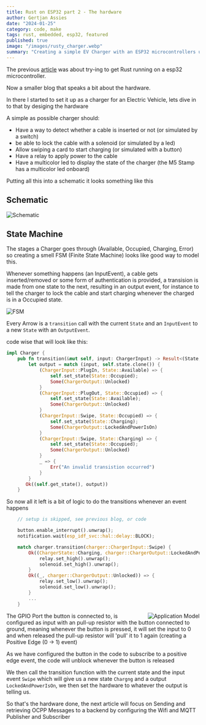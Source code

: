 ```yaml
---
title: Rust on ESP32 part 2 - The hardware
author: Gertjan Assies
date: "2024-01-25"
category: code, make
tags: rust, embedded, esp32, featured
published: true
image: "/images/rusty_charger.webp"
summary: "Creating a simple EV Charger with an ESP32 microcontrollers using the Rust programming language."
---
```


<script lang="ts">
    import { Lightbox } from 'svelte-lightbox';
</script>

The previous [article](/blog/240101_rust_on_esp32) was about try-ing to get Rust running on a esp32 microcontroller.

Now a smaller blog that speaks a bit about the hardware.

In there I started to set it up as a charger for an Electric Vehicle, lets dive in to that by desiging the hardware

A simple as possible charger should:

 * Have a way to detect whether a cable is inserted or not (or simulated by a switch)
 * be able to lock the cable with a solenoid (or simulated by a led)
 * Allow swiping a card to start charging (or simulated with a button)
 * Have a relay to apply power to the cable
 * Have a multicolor led to display the state of the charger (the M5 Stamp has a multicolor led onboard)

Putting all this into a schematic it looks something like this

## Schematic
![Schematic](/images/schematic.png)

## State Machine

The stages a Charger goes through (Available, Occupied, Charging, Error) so creating a smell FSM (Finite State Machine) looks like good way to model this.

Whenever something happens (an InputEvent), a cable gets inserted/removed or some form of authentication is provided, a transision is made from one state to the next, resulting in an output event, for instance to tell the charger to lock the cable and start charging whenever the charged is in a Occupied state.

![FSM](/images/charger_eps32_state_diagram.png)

Every Arrow is a `transition` call with the current `State` and an `InputEvent` to a new `State` with an `OutputEvent`.

code wise that will look like this:

```rust
impl Charger {
    pub fn transition(&mut self, input: ChargerInput) -> Result<(State, Option<ChargerOutput>, Error) {
        let output = match (input, self.state.clone()) {
            (ChargerInput::PlugIn, State::Available) => {
                self.set_state(State::Occupied);
                Some(ChargerOutput::Unlocked)
            }
            (ChargerInput::PlugOut, State::Occupied) => {
                self.set_state(State::Available);
                Some(ChargerOutput::Unlocked)
            }
            (ChargerInput::Swipe, State::Occupied) => {
                self.set_state(State::Charging);
                Some(ChargerOutput::LockedAndPowerIsOn)
            }
            (ChargerInput::Swipe, State::Charging) => {
                self.set_state(State::Occupied);
                Some(ChargerOutput::Unlocked)
            }
            _ => {
                Err("An invalid transistion occurred")
            }
        }
       Ok((self.get_state(), output))
    }
```
So now all it left is a bit of logic to do the transitions whenever an event happens

```rust
    // setup is skipped, see previous blog, or code

    button.enable_interrupt().unwrap();
    notification.wait(esp_idf_svc::hal::delay::BLOCK);

    match charger.transition(charger::ChargerInput::Swipe) {
        Ok((ChargerState::Charging, charger::ChargerOutput::LockedAndPowerIsOn)) => {
            relay.set_high().unwrap();
            solenoid.set_high().unwrap();
        }
        Ok((_, charger::ChargerOutput::Unlocked)) => {
            relay.set_low().unwrap();
            solenoid.set_low().unwrap();
        }
        ...
    }
```

<Lightbox><img alt="Application Model" src="/images/pullupresistor.png" style="float:right;margin-left:20px;" /></Lightbox>

The GPIO Port the button is connected to, is configured as input with an pull-up resistor with the button connected to ground, meaning whenever the button is pressed, it will set the input to 0 and when released the pull-up resistor will 'pull' it to 1 again (creating a Positive Edge (0 -> 1) event)

As we have configured the button in the code to subscribe to a positive edge event, the code will unblock whenever the button is released

We then call the transition function with the current state and the input event `Swipe` which will give us a new state `Chargng` and a output `LockedAndPowerIsOn`, we then set the hardware to whatever the output is telling us.


So that's the hardware done, the next article will focus on Sending and retrieving OCPP Messages to a backend by configuring the Wifi and MQTT Publisher and Subscriber



